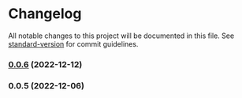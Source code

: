 # Changelog

All notable changes to this project will be documented in this file. See [standard-version](https://github.com/conventional-changelog/standard-version) for commit guidelines.

### [0.0.6](https://github.com/mokkapps/changelog-generator-demo/compare/v0.0.5...v0.0.6) (2022-12-12)

### 0.0.5 (2022-12-06)
